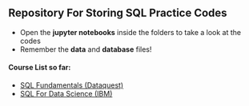 ## Repository For Storing SQL Practice Codes

- Open the **jupyter notebooks** inside the folders to take a look at the codes
- Remember the **data** and **database** files!

#### Course List so far: 

- [SQL Fundamentals (Dataquest)](https://app.dataquest.io/course/sql-fundamentals)
- [SQL For Data Science (IBM)](https://courses.edx.org/courses/course-v1:IBM+DB0201EN+1T2020/course/)
